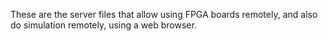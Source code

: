 These are the server files that allow using FPGA boards remotely,
and also do simulation remotely, using a web browser.

